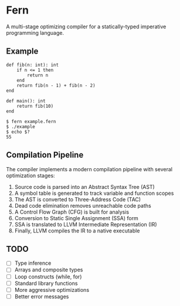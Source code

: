 # Fern

A multi-stage optimizing compiler for a statically-typed imperative programming language.

## Example

```
def fib(n: int): int
    if n <= 1 then
        return n
    end
    return fib(n - 1) + fib(n - 2)
end

def main(): int
    return fib(10)
end
```

```
$ fern example.fern
$ ./example
$ echo $?
55
```

## Compilation Pipeline

The compiler implements a modern compilation pipeline with several optimization stages:

1. Source code is parsed into an Abstract Syntax Tree (AST)
2. A symbol table is generated to track variable and function scopes
3. The AST is converted to Three-Address Code (TAC)
4. Dead code elimination removes unreachable code paths
5. A Control Flow Graph (CFG) is built for analysis
6. Conversion to Static Single Assignment (SSA) form
7. SSA is translated to LLVM Intermediate Representation (IR)
8. Finally, LLVM compiles the IR to a native executable

## TODO

* [ ] Type inference
* [ ] Arrays and composite types
* [ ] Loop constructs (while, for)
* [ ] Standard library functions
* [ ] More aggressive optimizations
* [ ] Better error messages
